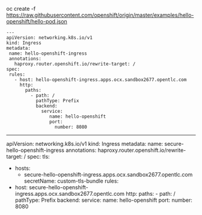oc create -f https://raw.githubusercontent.com/openshift/origin/master/examples/hello-openshift/hello-pod.json
```
---
apiVersion: networking.k8s.io/v1
kind: Ingress
metadata:
 name: hello-openshift-ingress
 annotations:
   haproxy.router.openshift.io/rewrite-target: / 
spec:
 rules:
   - host: hello-openshift-ingress.apps.ocx.sandbox2677.opentlc.com
     http:
       paths:
         - path: /
           pathType: Prefix 
           backend:
             service:
                name: hello-openshift
                port:
                  number: 8080
```
---
apiVersion: networking.k8s.io/v1
kind: Ingress
metadata:
 name: secure-hello-openshift-ingress
 annotations:
   haproxy.router.openshift.io/rewrite-target: / 
spec:
  tls:
  - hosts:
    - secure-hello-openshift-ingress.apps.ocx.sandbox2677.opentlc.com
    secretName: custom-tls-bundle
  rules:
   - host: secure-hello-openshift-ingress.apps.ocx.sandbox2677.opentlc.com
     http:
       paths:
         - path: /
           pathType: Prefix 
           backend:
             service:
                name: hello-openshift
                port:
                  number: 8080

